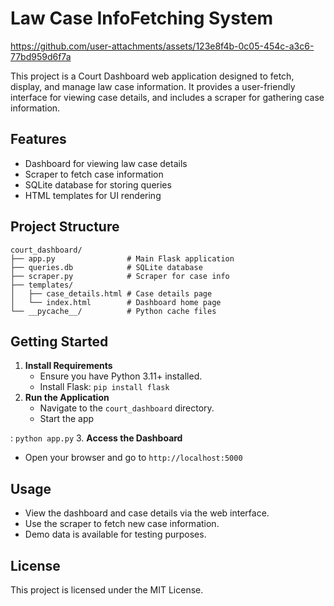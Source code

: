 # Law Case InfoFetching System




https://github.com/user-attachments/assets/123e8f4b-0c05-454c-a3c6-77bd959d6f7a




This project is a Court Dashboard web application designed to fetch, display, and manage law case information. It provides a user-friendly interface for viewing case details, and includes a scraper for gathering case information.

## Features
- Dashboard for viewing law case details
- Scraper to fetch case information
- SQLite database for storing queries
- HTML templates for UI rendering

## Project Structure
```
court_dashboard/
├── app.py                # Main Flask application
├── queries.db            # SQLite database
├── scraper.py            # Scraper for case info
├── templates/
│   ├── case_details.html # Case details page
│   └── index.html        # Dashboard home page
└── __pycache__/          # Python cache files
```

## Getting Started
1. **Install Requirements**
   - Ensure you have Python 3.11+ installed.
   - Install Flask: `pip install flask`
2. **Run the Application**
   - Navigate to the `court_dashboard` directory.
   - Start the app



: `python app.py`
3. **Access the Dashboard**
   - Open your browser and go to `http://localhost:5000`

## Usage
- View the dashboard and case details via the web interface.
- Use the scraper to fetch new case information.
- Demo data is available for testing purposes.

## License
This project is licensed under the MIT License.

